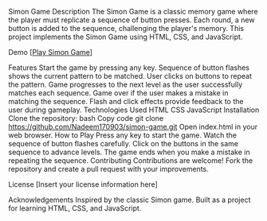 Simon Game
Description
The Simon Game is a classic memory game where the player must replicate a sequence of button presses. Each round, a new button is added to the sequence, challenging the player's memory. This project implements the Simon Game using HTML, CSS, and JavaScript.

Demo
[[Play Simon Game](https://Nadeem170903/Simon_Game/github.io/simon.html)]

Features
Start the game by pressing any key.
Sequence of button flashes shows the current pattern to be matched.
User clicks on buttons to repeat the pattern.
Game progresses to the next level as the user successfully matches each sequence.
Game over if the user makes a mistake in matching the sequence.
Flash and click effects provide feedback to the user during gameplay.
Technologies Used
HTML
CSS
JavaScript
Installation
Clone the repository:
bash
Copy code
git clone https://github.com/Nadeem170903/simon-game.git
Open index.html in your web browser.
How to Play
Press any key to start the game.
Watch the sequence of button flashes carefully.
Click on the buttons in the same sequence to advance levels.
The game ends when you make a mistake in repeating the sequence.
Contributing
Contributions are welcome! Fork the repository and create a pull request with your improvements.

License
[Insert your license information here]

Acknowledgements
Inspired by the classic Simon game.
Built as a project for learning HTML, CSS, and JavaScript.
